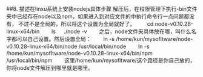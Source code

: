 ##8. 描述在linxu系统上安装nodejs具体步骤
  解压后，在权限管理下执行-bin文件夹中已经存在node以及npm，如果进入到对应文件的中执行命令行一点问题都没有，
  不过不是全局的，所以将这个设置为全局就好了。
　　cd node-v0.10.28-linux-x64/bin
　　ls
　  ./node -v
　　之后，node文件夹具体放在哪，叫什么名字都可以自己设置。然后设置全局：
　　ln -s /home/kun/mysofltware/node-v0.10.28-linux-x64/bin/node /usr/local/bin/node
　　ln -s /home/kun/mysofltware/node-v0.10.28-linux-x64/bin/npm /usr/local/bin/npm
　　这里/home/kun/mysofltware/这个路径是你自己放的，你将node文件解压到哪里就是哪里。
